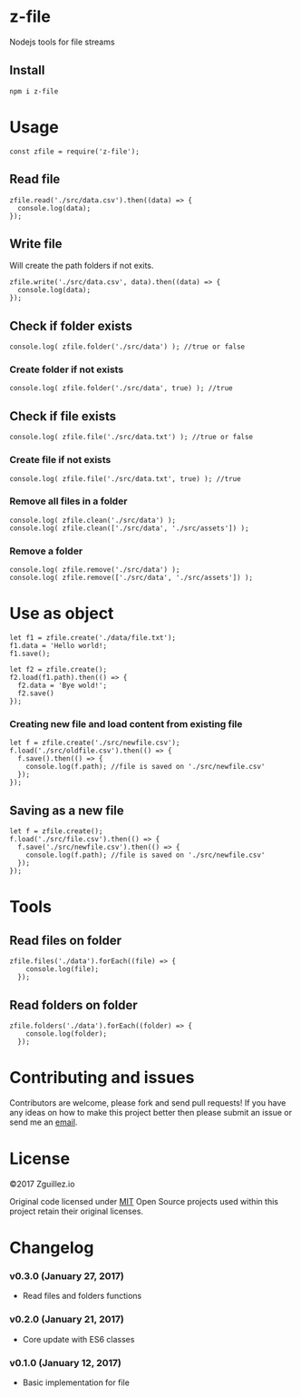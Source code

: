# z-file
Nodejs tools for file streams

## Install
```
npm i z-file
```
# Usage
```
const zfile = require('z-file');
```

## Read file

```
zfile.read('./src/data.csv').then((data) => {
  console.log(data);
});
```

## Write file  

Will create the path folders if not exits.

```
zfile.write('./src/data.csv', data).then((data) => {
  console.log(data);
});
```

## Check if folder exists

```
console.log( zfile.folder('./src/data') ); //true or false
```

### Create folder if not exists

```
console.log( zfile.folder('./src/data', true) ); //true
```

## Check if file exists

```
console.log( zfile.file('./src/data.txt') ); //true or false
```

### Create file if not exists

```
console.log( zfile.file('./src/data.txt', true) ); //true
```

### Remove all files in a folder

```
console.log( zfile.clean('./src/data') );
console.log( zfile.clean(['./src/data', './src/assets']) );
```

### Remove a folder

```
console.log( zfile.remove('./src/data') );
console.log( zfile.remove(['./src/data', './src/assets']) );
```

# Use as object
```
let f1 = zfile.create('./data/file.txt');
f1.data = 'Hello world!;
f1.save();
  
let f2 = zfile.create();
f2.load(f1.path).then(() => {
  f2.data = 'Bye wold!';
  f2.save()
});
```

### Creating new file and load content from existing file

```
let f = zfile.create('./src/newfile.csv');
f.load('./src/oldfile.csv').then(() => {
  f.save().then(() => {
    console.log(f.path); //file is saved on './src/newfile.csv'
  });
});
```

## Saving as a new file

```
let f = zfile.create();
f.load('./src/file.csv').then(() => {
  f.save('./src/newfile.csv').then(() => {
    console.log(f.path); //file is saved on './src/newfile.csv'
  });
});
```

# Tools

## Read files on folder

```
zfile.files('./data').forEach((file) => {
    console.log(file);
  });
```

## Read folders on folder

```
zfile.folders('./data').forEach((folder) => {
    console.log(folder);
  });
```

# Contributing and issues
Contributors are welcome, please fork and send pull requests! If you have any ideas on how to make this project better then please submit an issue or send me an [email](mailto:mail@zguillez.io).

# License
©2017 Zguillez.io

Original code licensed under [MIT](https://en.wikipedia.org/wiki/MIT_License) Open Source projects used within this project retain their original licenses.

# Changelog

### v0.3.0 (January 27, 2017)
* Read files and folders functions

### v0.2.0 (January 21, 2017)
* Core update with ES6 classes

### v0.1.0 (January 12, 2017)
* Basic implementation for file